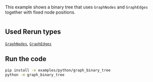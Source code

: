 <!--[metadata]
title = "Binary tree"
tags = ["Graph", "Layout"]
thumbnail = "https://static.rerun.io/graph_binary_tree/d1b2dc49b55f22c52038c19ec431620025c7bcde/480w.png"
thumbnail_dimensions = [480, 269]
channel = "main"
-->

This example shows a binary tree that uses `GraphNodes` and `GraphEdges` together with fixed node positions.

<picture>
  <img src="https://static.rerun.io/graph_binary_tree/d1b2dc49b55f22c52038c19ec431620025c7bcde/full.png" alt="">
  <source media="(max-width: 480px)" srcset="https://static.rerun.io/graph_binary_tree/d1b2dc49b55f22c52038c19ec431620025c7bcde/480w.png">
  <source media="(max-width: 768px)" srcset="https://static.rerun.io/graph_binary_tree/d1b2dc49b55f22c52038c19ec431620025c7bcde/768w.png">
  <source media="(max-width: 1024px)" srcset="https://static.rerun.io/graph_binary_tree/d1b2dc49b55f22c52038c19ec431620025c7bcde/1024w.png">
  <source media="(max-width: 1200px)" srcset="https://static.rerun.io/graph_binary_tree/d1b2dc49b55f22c52038c19ec431620025c7bcde/1200w.png">
</picture>

## Used Rerun types
[`GraphNodes`](https://www.rerun.io/docs/reference/types/archetypes/graph_nodes?speculative-link),
[`GraphEdges`](https://www.rerun.io/docs/reference/types/archetypes/graph_edges?speculative-link)

## Run the code

```bash
pip install -e examples/python/graph_binary_tree
python -m graph_binary_tree
```
